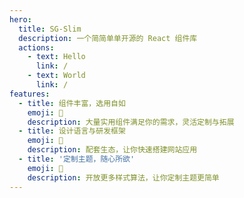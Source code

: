 ```yaml
---
hero:
  title: SG-Slim
  description: 一个简简单单开源的 React 组件库
  actions:
    - text: Hello
      link: /
    - text: World
      link: /
features:
  - title: 组件丰富，选用自如
    emoji: 💎
    description: 大量实用组件满足你的需求，灵活定制与拓展
  - title: 设计语言与研发框架
    emoji: 🌈
    description: 配套生态，让你快速搭建网站应用
  - title: '定制主题，随心所欲'
    emoji: 🚀
    description: 开放更多样式算法，让你定制主题更简单
---
```

